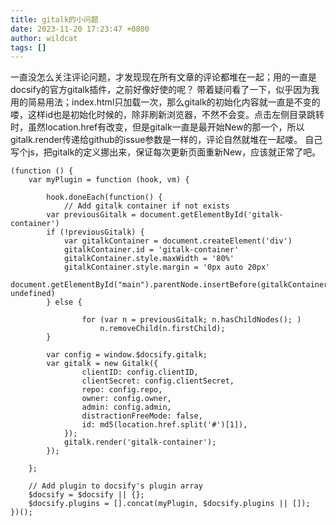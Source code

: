 ```yaml
---
title: gitalk的小问题
date: 2023-11-20 17:23:47 +0800
author: wildcat
tags: []
---
```


一直没怎么关注评论问题，才发现现在所有文章的评论都堆在一起；用的一直是docsify的官方gitalk插件，之前好像好使的呢？
带着疑问看了一下，似乎因为我用的简易用法；index.html只加载一次，那么gitalk的初始化内容就一直是不变的喽，这样id也是初始化时候的，除非刷新浏览器，不然不会变。点击左侧目录跳转时，虽然location.href有改变，但是gitalk一直是最开始New的那一个，所以gitalk.render传递给github的issue参数是一样的，评论自然就堆在一起喽。
自己写个js，把gitalk的定义挪出来，保证每次更新页面重新New，应该就正常了吧。

```
(function () {
    var myPlugin = function (hook, vm) {

	    hook.doneEach(function() {
	    	// Add gitalk container if not exists
        var previousGitalk = document.getElementById('gitalk-container')
        if (!previousGitalk) {
            var gitalkContainer = document.createElement('div')
            gitalkContainer.id = 'gitalk-container'
            gitalkContainer.style.maxWidth = '80%'
            gitalkContainer.style.margin = '0px auto 20px'
            document.getElementById("main").parentNode.insertBefore(gitalkContainer, undefined)
        } else {
 	
		        for (var n = previousGitalk; n.hasChildNodes(); )
		            n.removeChild(n.firstChild);
        }
                
        var config = window.$docsify.gitalk;
        var gitalk = new Gitalk({
		        clientID: config.clientID,
		        clientSecret: config.clientSecret,
		        repo: config.repo,
		        owner: config.owner,
		        admin: config.admin,
		        distractionFreeMode: false,
		        id: md5(location.href.split('#')[1]),
		    });
  			gitalk.render('gitalk-container');
	    });

    };

    // Add plugin to docsify's plugin array
    $docsify = $docsify || {};
    $docsify.plugins = [].concat(myPlugin, $docsify.plugins || []);
})();

```
